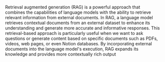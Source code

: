 Retrieval augmented generation (RAG) is a powerful approach that combines the capabilities of language models with the ability to retrieve relevant information from external documents. In RAG, a language model retrieves contextual documents from an external dataset to enhance its understanding and generate more accurate and informative responses.
This retrieval-based approach is particularly useful when we want to ask questions or generate content based on specific documents such as PDFs, videos, web pages, or even Notion databases. By incorporating external documents into the language model's execution, RAG expands its knowledge and provides more contextually rich output
